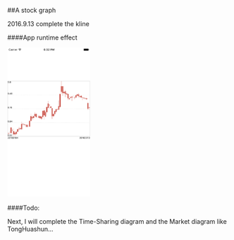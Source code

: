 ##A stock graph

2016.9.13 complete the kline

####App runtime effect

<img src="https://github.com/dyljqq/DJStock-Swift/raw/master/ScreenShot/1.png" width="187.5" height="337.5"/> 

####Todo:

Next, I will complete the Time-Sharing diagram and the Market diagram like TongHuashun...
